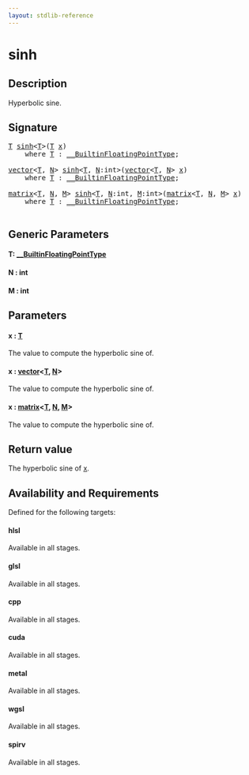 ```yaml
---
layout: stdlib-reference
---
```


# sinh

## Description

Hyperbolic sine.



## Signature 

<pre>
<a href="sinh.html#typeparam-T" class="code_type">T</a> <a href="sinh.html">sinh</a>&lt;<a href="sinh.html#typeparam-T" class="code_type">T</a>&gt;(<a href="sinh.html#typeparam-T" class="code_type">T</a> <a href="sinh.html#decl-x" class="code_param">x</a>)
    <span class='code_keyword'>where</span> <a href="sinh.html#typeparam-T" class="code_type">T</a> : <a href="../interfaces/0_builtinfloatingpointtype-029hm/index.html" class="code_type">__BuiltinFloatingPointType</a>;

<a href="../types/vector/index.html" class="code_type">vector</a>&lt;<a href="sinh.html#typeparam-T" class="code_type">T</a>, <a href="sinh.html#decl-N" class="code_var">N</a>&gt; <a href="sinh.html">sinh</a>&lt;<a href="sinh.html#typeparam-T" class="code_type">T</a>, <a href="sinh.html#decl-N" class="code_var">N</a>:<span class="code_keyword">int</span>&gt;(<a href="../types/vector/index.html" class="code_type">vector</a>&lt;<a href="sinh.html#typeparam-T" class="code_type">T</a>, <a href="sinh.html#decl-N" class="code_var">N</a>&gt; <a href="sinh.html#decl-x" class="code_param">x</a>)
    <span class='code_keyword'>where</span> <a href="sinh.html#typeparam-T" class="code_type">T</a> : <a href="../interfaces/0_builtinfloatingpointtype-029hm/index.html" class="code_type">__BuiltinFloatingPointType</a>;

<a href="../types/matrix/index.html" class="code_type">matrix</a>&lt;<a href="sinh.html#typeparam-T" class="code_type">T</a>, <a href="sinh.html#decl-N" class="code_var">N</a>, <a href="sinh.html#decl-M" class="code_var">M</a>&gt; <a href="sinh.html">sinh</a>&lt;<a href="sinh.html#typeparam-T" class="code_type">T</a>, <a href="sinh.html#decl-N" class="code_var">N</a>:<span class="code_keyword">int</span>, <a href="sinh.html#decl-M" class="code_var">M</a>:<span class="code_keyword">int</span>&gt;(<a href="../types/matrix/index.html" class="code_type">matrix</a>&lt;<a href="sinh.html#typeparam-T" class="code_type">T</a>, <a href="sinh.html#decl-N" class="code_var">N</a>, <a href="sinh.html#decl-M" class="code_var">M</a>&gt; <a href="sinh.html#decl-x" class="code_param">x</a>)
    <span class='code_keyword'>where</span> <a href="sinh.html#typeparam-T" class="code_type">T</a> : <a href="../interfaces/0_builtinfloatingpointtype-029hm/index.html" class="code_type">__BuiltinFloatingPointType</a>;

</pre>

## Generic Parameters

####  <a id="typeparam-T"></a>T: [\_\_BuiltinFloatingPointType](../interfaces/0_builtinfloatingpointtype-029hm/index.html)
####  <a id="decl-N"></a>N  : int
####  <a id="decl-M"></a>M  : int

## Parameters

####  <a id="decl-x"></a>x  : [T](sinh.html#typeparam-T)
The value to compute the hyperbolic sine of.

####  <a id="decl-x"></a>x  : [vector](../types/vector/index.html)\<[T](../types/vector/index.html#typeparam-T), [N](../types/vector/index.html#decl-N)\>
The value to compute the hyperbolic sine of.

####  <a id="decl-x"></a>x  : [matrix](../types/matrix/index.html)\<[T](.html), [N](../types/matrix/index.html#decl-N), [M](../types/matrix/index.html#decl-M)\>
The value to compute the hyperbolic sine of.


## Return value
The hyperbolic sine of <span class='code'><a href="sinh.html#decl-x" class="code_param">x</a></span>.


## Availability and Requirements

Defined for the following targets:

#### hlsl
Available in all stages.

#### glsl
Available in all stages.

#### cpp
Available in all stages.

#### cuda
Available in all stages.

#### metal
Available in all stages.

#### wgsl
Available in all stages.

#### spirv
Available in all stages.



